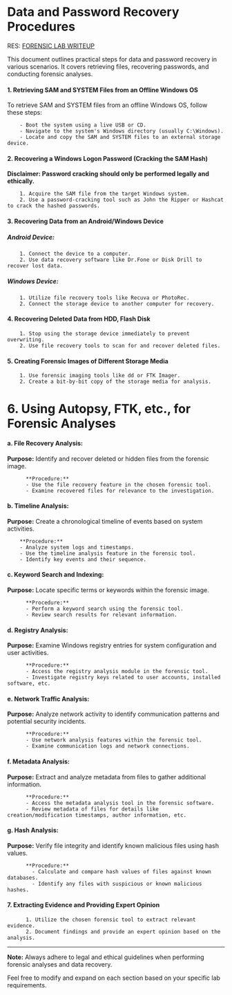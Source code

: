 # Data and Password Recovery Procedures

RES: [FORENSIC LAB WRITEUP](https://drive.google.com/file/d/1lNQUVXON_Nk-G9vy2PtPgW-BzVKazl7Z/view?usp=sharing)

This document outlines practical steps for data and password recovery in various scenarios. It covers retrieving files, recovering passwords, and conducting forensic analyses.

#### 1. Retrieving SAM and SYSTEM Files from an Offline Windows OS

To retrieve SAM and SYSTEM files from an offline Windows OS, follow these steps:

        - Boot the system using a live USB or CD.
        - Navigate to the system's Windows directory (usually C:\Windows).
        - Locate and copy the SAM and SYSTEM files to an external storage device.

#### 2. Recovering a Windows Logon Password (Cracking the SAM Hash)

**Disclaimer: Password cracking should only be performed legally and ethically.**

        1. Acquire the SAM file from the target Windows system.
        2. Use a password-cracking tool such as John the Ripper or Hashcat to crack the hashed passwords.

#### 3. Recovering Data from an Android/Windows Device

##### Android Device:

        1. Connect the device to a computer.
        2. Use data recovery software like Dr.Fone or Disk Drill to recover lost data.

##### Windows Device:

        1. Utilize file recovery tools like Recuva or PhotoRec.
        2. Connect the storage device to another computer for recovery.

#### 4. Recovering Deleted Data from HDD, Flash Disk

        1. Stop using the storage device immediately to prevent overwriting.
        2. Use file recovery tools to scan for and recover deleted files.

#### 5. Creating Forensic Images of Different Storage Media

        1. Use forensic imaging tools like dd or FTK Imager.
        2. Create a bit-by-bit copy of the storage media for analysis.


# 6. Using Autopsy, FTK, etc., for Forensic Analyses

#### a. File Recovery Analysis:

**Purpose:** Identify and recover deleted or hidden files from the forensic image.

          **Procedure:**
          - Use the file recovery feature in the chosen forensic tool.
          - Examine recovered files for relevance to the investigation.

#### b. Timeline Analysis:

**Purpose:** Create a chronological timeline of events based on system activities.

        **Procedure:**
        - Analyze system logs and timestamps.
        - Use the timeline analysis feature in the forensic tool.
        - Identify key events and their sequence.

#### c. Keyword Search and Indexing:

**Purpose:** Locate specific terms or keywords within the forensic image.

          **Procedure:**
          - Perform a keyword search using the forensic tool.
          - Review search results for relevant information.

#### d. Registry Analysis:

**Purpose:** Examine Windows registry entries for system configuration and user activities.

          **Procedure:**
          - Access the registry analysis module in the forensic tool.
          - Investigate registry keys related to user accounts, installed software, etc.

#### e. Network Traffic Analysis:

**Purpose:** Analyze network activity to identify communication patterns and potential security incidents.

          **Procedure:**
          - Use network analysis features within the forensic tool.
          - Examine communication logs and network connections.

#### f. Metadata Analysis:

**Purpose:** Extract and analyze metadata from files to gather additional information.
          
          **Procedure:**
          - Access the metadata analysis tool in the forensic software.
          - Review metadata of files for details like creation/modification timestamps, author information, etc.

#### g. Hash Analysis:

**Purpose:** Verify file integrity and identify known malicious files using hash values.

          **Procedure:**
            - Calculate and compare hash values of files against known databases.
            - Identify any files with suspicious or known malicious hashes.

#### 7. Extracting Evidence and Providing Expert Opinion

          1. Utilize the chosen forensic tool to extract relevant evidence.
          2. Document findings and provide an expert opinion based on the analysis.

---

**Note:** Always adhere to legal and ethical guidelines when performing forensic analyses and data recovery.

Feel free to modify and expand on each section based on your specific lab requirements.
